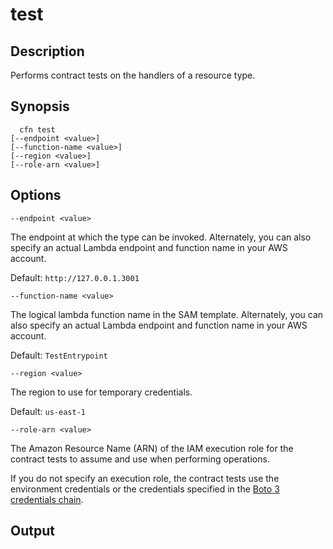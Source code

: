 # test<a name="resource-type-cli-test"></a>

## Description<a name="resource-type-cli-test-description"></a>

Performs contract tests on the handlers of a resource type\.

## Synopsis<a name="resource-type-cli-test-synopsis"></a>

```
  cfn test 
[--endpoint <value>] 
[--function-name <value>]
[--region <value>]
[--role-arn <value>]
```

## Options<a name="resource-type-cli-test-options"></a>

`--endpoint <value>`

The endpoint at which the type can be invoked\. Alternately, you can also specify an actual Lambda endpoint and function name in your AWS account\.

Default: `http://127.0.0.1.3001`

`--function-name <value>`

The logical lambda function name in the SAM template\. Alternately, you can also specify an actual Lambda endpoint and function name in your AWS account\.

Default: `TestEntrypoint`

`--region <value>`

The region to use for temporary credentials\.

Default: `us-east-1`

`--role-arn <value>`

The Amazon Resource Name \(ARN\) of the IAM execution role for the contract tests to assume and use when performing operations\.

If you do not specify an execution role, the contract tests use the environment credentials or the credentials specified in the [Boto 3 credentials chain](https://boto3.amazonaws.com/v1/documentation/api/latest/guide/configuration.html)\.

## Output<a name="resource-type-cli-test-output"></a>
